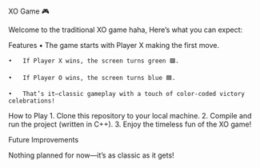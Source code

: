 
XO Game 🎮

Welcome to the traditional XO game haha, Here’s what you can expect:

Features
	•	The game starts with Player X making the first move.
 
	•	If Player X wins, the screen turns green 🟩.
 
	•	If Player O wins, the screen turns blue 🟦.
 
	•	That’s it—classic gameplay with a touch of color-coded victory celebrations!

How to Play
	1.	Clone this repository to your local machine.
	2.	Compile and run the project (written in C++).
	3.	Enjoy the timeless fun of the XO game!

Future Improvements

Nothing planned for now—it’s as classic as it gets!

